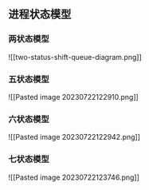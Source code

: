 ## 进程状态模型
### 两状态模型
![[two-status-shift-queue-diagram.png]]

### 五状态模型
![[Pasted image 20230722122910.png]]

### 六状态模型
![[Pasted image 20230722122942.png]]

### 七状态模型
![[Pasted image 20230722123746.png]]